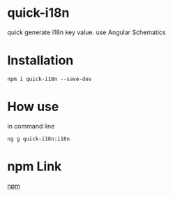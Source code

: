 # quick-i18n

quick generate i18n key value.
use Angular Schematics

# Installation

```
npm i quick-i18n --save-dev
```

# How use

in command line
```
ng g quick-i18n:i18n
```
# npm Link
[npm](https://www.npmjs.com/package/quick-i18n) 
